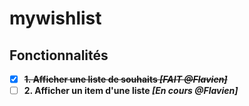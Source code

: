 # mywishlist

## Fonctionnalités
- [x] ~~**1. Afficher une liste de souhaits _[FAIT @Flavien]_**~~
- [ ] **2. Afficher un item d'une liste _[En cours @Flavien]_**